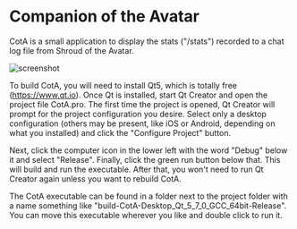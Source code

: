 # Companion of the Avatar
CotA is a small application to display the stats ("/stats") recorded to a chat log file from Shroud of the Avatar. 

![screenshot](http://m8.i.pbase.com/o9/09/605909/1/164136608.M9LlECsm.Screenshotfrom20160924210348.png)

To build CotA, you will need to install Qt5, which is totally free (https://www.qt.io). Once Qt is installed, start Qt Creator and open the project file CotA.pro. The first time the project is opened, Qt Creator will prompt for the project configuration you desire. Select only a desktop configuration (others may be present, like iOS or Android, depending on what you installed) and click the "Configure Project" button.

Next, click the computer icon in the lower left with the word "Debug" below it and select "Release". Finally, click the green run button below that. This will build and run the executable. After that, you won't need to run Qt Creator again unless you want to rebuild CotA.

The CotA executable can be found in a folder next to the project folder with a name something like "build-CotA-Desktop_Qt_5_7_0_GCC_64bit-Release". You can move this executable wherever you like and double click to run it.

